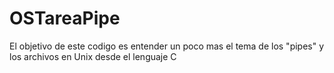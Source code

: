 # OSTareaPipe

El objetivo de este codigo es entender un poco mas el tema de los "pipes" y los archivos en Unix desde el lenguaje C
